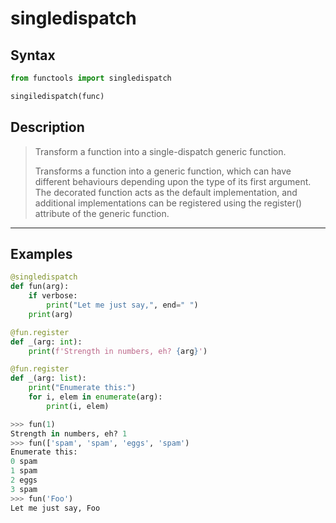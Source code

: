# singledispatch

## Syntax

```python
from functools import singledispatch

singiledispatch(func)
```

## Description

> Transform a function into a single-dispatch generic function.
>
> Transforms a function into a generic function, which can have different
> behaviours depending upon the type of its first argument. The decorated
> function acts as the default implementation, and additional
> implementations can be registered using the register() attribute of the
> generic function.

---

## Examples

```python
@singledispatch
def fun(arg):
    if verbose:
        print("Let me just say,", end=" ")
    print(arg)

@fun.register
def _(arg: int):
    print(f'Strength in numbers, eh? {arg}')

@fun.register
def _(arg: list):
    print("Enumerate this:")
    for i, elem in enumerate(arg):
        print(i, elem)

>>> fun(1)
Strength in numbers, eh? 1
>>> fun(['spam', 'spam', 'eggs', 'spam')
Enumerate this:
0 spam
1 spam
2 eggs
3 spam
>>> fun('Foo')
Let me just say, Foo
```
